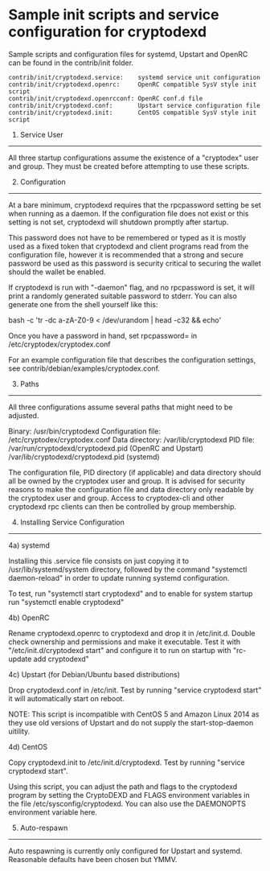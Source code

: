Sample init scripts and service configuration for cryptodexd
==========================================================

Sample scripts and configuration files for systemd, Upstart and OpenRC
can be found in the contrib/init folder.

    contrib/init/cryptodexd.service:    systemd service unit configuration
    contrib/init/cryptodexd.openrc:     OpenRC compatible SysV style init script
    contrib/init/cryptodexd.openrcconf: OpenRC conf.d file
    contrib/init/cryptodexd.conf:       Upstart service configuration file
    contrib/init/cryptodexd.init:       CentOS compatible SysV style init script

1. Service User
---------------------------------

All three startup configurations assume the existence of a "cryptodex" user
and group.  They must be created before attempting to use these scripts.

2. Configuration
---------------------------------

At a bare minimum, cryptodexd requires that the rpcpassword setting be set
when running as a daemon.  If the configuration file does not exist or this
setting is not set, cryptodexd will shutdown promptly after startup.

This password does not have to be remembered or typed as it is mostly used
as a fixed token that cryptodexd and client programs read from the configuration
file, however it is recommended that a strong and secure password be used
as this password is security critical to securing the wallet should the
wallet be enabled.

If cryptodexd is run with "-daemon" flag, and no rpcpassword is set, it will
print a randomly generated suitable password to stderr.  You can also
generate one from the shell yourself like this:

bash -c 'tr -dc a-zA-Z0-9 < /dev/urandom | head -c32 && echo'

Once you have a password in hand, set rpcpassword= in /etc/cryptodex/cryptodex.conf

For an example configuration file that describes the configuration settings,
see contrib/debian/examples/cryptodex.conf.

3. Paths
---------------------------------

All three configurations assume several paths that might need to be adjusted.

Binary:              /usr/bin/cryptodexd
Configuration file:  /etc/cryptodex/cryptodex.conf
Data directory:      /var/lib/cryptodexd
PID file:            /var/run/cryptodexd/cryptodexd.pid (OpenRC and Upstart)
                     /var/lib/cryptodexd/cryptodexd.pid (systemd)

The configuration file, PID directory (if applicable) and data directory
should all be owned by the cryptodex user and group.  It is advised for security
reasons to make the configuration file and data directory only readable by the
cryptodex user and group.  Access to cryptodex-cli and other cryptodexd rpc clients
can then be controlled by group membership.

4. Installing Service Configuration
-----------------------------------

4a) systemd

Installing this .service file consists on just copying it to
/usr/lib/systemd/system directory, followed by the command
"systemctl daemon-reload" in order to update running systemd configuration.

To test, run "systemctl start cryptodexd" and to enable for system startup run
"systemctl enable cryptodexd"

4b) OpenRC

Rename cryptodexd.openrc to cryptodexd and drop it in /etc/init.d.  Double
check ownership and permissions and make it executable.  Test it with
"/etc/init.d/cryptodexd start" and configure it to run on startup with
"rc-update add cryptodexd"

4c) Upstart (for Debian/Ubuntu based distributions)

Drop cryptodexd.conf in /etc/init.  Test by running "service cryptodexd start"
it will automatically start on reboot.

NOTE: This script is incompatible with CentOS 5 and Amazon Linux 2014 as they
use old versions of Upstart and do not supply the start-stop-daemon uitility.

4d) CentOS

Copy cryptodexd.init to /etc/init.d/cryptodexd. Test by running "service cryptodexd start".

Using this script, you can adjust the path and flags to the cryptodexd program by
setting the CryptoDEXD and FLAGS environment variables in the file
/etc/sysconfig/cryptodexd. You can also use the DAEMONOPTS environment variable here.

5. Auto-respawn
-----------------------------------

Auto respawning is currently only configured for Upstart and systemd.
Reasonable defaults have been chosen but YMMV.
